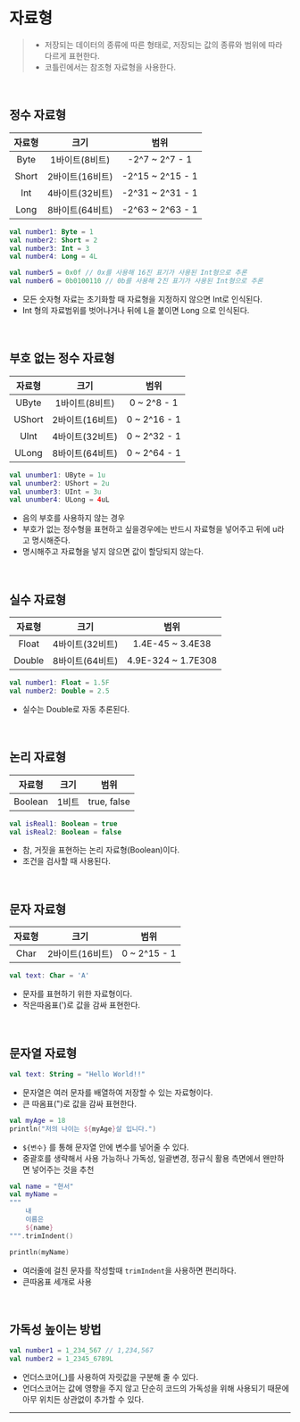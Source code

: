 # **자료형**
> - 저장되는 데이터의 종류에 따른 형태로, 저장되는 값의 종류와 범위에 따라 다르게 표현한다.
> - 코틀린에서는 참조형 자료형을 사용한다. 

<br>

## **정수 자료형**
|자료형|크기|범위|
|:---:|:---:|:---:|
|Byte|1바이트(8비트)|-2^7 ~ 2^7 - 1|
|Short|2바이트(16비트)|-2^15 ~ 2^15 - 1|
|Int|4바이트(32비트)|-2^31 ~ 2^31 - 1|
|Long|8바이트(64비트)|-2^63 ~ 2^63 - 1|
```kotlin
val number1: Byte = 1
val number2: Short = 2
val number3: Int = 3
val number4: Long = 4L

val number5 = 0x0f // 0x를 사용해 16진 표기가 사용된 Int형으로 추론
val number6 = 0b0100110 // 0b를 사용해 2진 표기가 사용된 Int형으로 추론

```
- 모든 숫자형 자료는 초기화할 때 자료형을 지정하지 않으면 Int로 인식된다.
- Int 형의 자료범위를 벗어나거나 뒤에 L을 붙이면 Long 으로 인식된다.

<br>

## **부호 없는 정수 자료형**
|자료형|크기|범위|
|:---:|:---:|:---:|
|UByte|1바이트(8비트)|0 ~ 2^8 - 1|
|UShort|2바이트(16비트)|0 ~ 2^16 - 1|
|UInt|4바이트(32비트)|0 ~ 2^32 - 1|
|ULong|8바이트(64비트)|0 ~ 2^64 - 1|
```kotlin
val unumber1: UByte = 1u
val unumber2: UShort = 2u
val unumber3: UInt = 3u
val unumber4: ULong = 4uL
```
- 음의 부호를 사용하지 않는 경우
- 부호가 없는 정수형을 표현하고 싶을경우에는 반드시 자료형을 넣어주고 뒤에 u라고 명시해준다.
- 명시해주고 자료형을 넣지 않으면 값이 할당되지 않는다.

<br>

## **실수 자료형**
|자료형|크기|범위|
|:---:|:---:|:---:|
|Float|4바이트(32비트)|1.4E-45 ~ 3.4E38|
|Double|8바이트(64비트)|4.9E-324 ~ 1.7E308|
```kotlin
val number1: Float = 1.5F
val number2: Double = 2.5
```
- 실수는 Double로 자동 추론된다.

<br>

## **논리 자료형**
|자료형|크기|범위|
|:---:|:---:|:---:|
|Boolean|1비트|true, false|
```kotlin
val isReal1: Boolean = true
val isReal2: Boolean = false
```
- 참, 거짓을 표현하는 논리 자료형(Boolean)이다. 
- 조건을 검사할 때 사용된다.

<br>

## **문자 자료형**
|자료형|크기|범위|
|:---:|:---:|:---:|
|Char|2바이트(16비트)|0 ~ 2^15 - 1|
```kotlin
val text: Char = 'A'
```
- 문자를 표현하기 위한 자료형이다. 
- 작은따옴표(')로 값을 감싸 표현한다.

<br>

## **문자열 자료형**
```kotlin
val text: String = "Hello World!!"
```
- 문자열은 여러 문자를 배열하여 저장할 수 있는 자료형이다. 
- 큰 따옴표(")로 값을 감싸 표현한다.
```kotlin
val myAge = 18
println("저의 나이는 ${myAge}살 입니다.")
```
- `${변수}` 를 통해 문자열 안에 변수를 넣어줄 수 있다.
- 중괄호를 생략해서 사용 가능하나 가독성, 일괄변경, 정규식 활용 측면에서 왠만하면 넣어주는 것을 추천
```kotlin
val name = "현서"
val myName = 
"""
    내
    이름은
    ${name}  
""".trimIndent()

println(myName)
```
- 여러줄에 걸친 문자를 작성할때 `trimIndent`을 사용하면 편리하다.
- 큰따옴표 세개로 사용

<br>

## **가독성 높이는 방법**
```kotlin
val number1 = 1_234_567 // 1,234,567
val number2 = 1_2345_6789L
```
- 언더스코어(_)를 사용하여 자릿값을 구분해 줄 수 있다.
- 언더스코어는 값에 영향을 주지 않고 단순히 코드의 가독성을 위해 사용되기 때문에 아무 위치든 상관없이 추가할 수 있다.

***